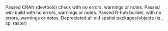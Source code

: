 Passed CRAN (devtools) check with no errors, warnings or notes. 
Passed win-build with no errors, warnings or notes. 
Passed R-hub builder, with no errors, warnings or notes. 
Depreciated all old spatial packages/objects (ie., sp, raster)